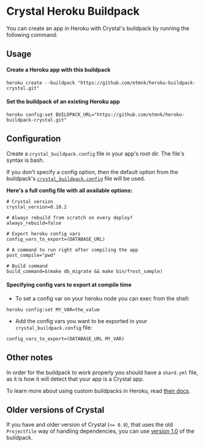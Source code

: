 # Crystal Heroku Buildpack

You can create an app in Heroku with Crystal's buildpack by running the
following command:

## Usage

#### Create a Heroku app with this buildpack

```
heroku create --buildpack "https://github.com/etmnk/heroku-buildpack-crystal.git"
```

#### Set the buildpack of an existing Heroku app

```
heroku config:set BUILDPACK_URL="https://github.com/etmnk/heroku-buildpack-crystal.git"
```

## Configuration

Create a `crystal_buildpack.config` file in your app's root dir. The file's syntax is bash.

If you don't specify a config option, then the default option from the buildpack's [`crystal_buildpack.config`](https://github.com/crystal/heroku-buildpack-crystal/blob/master/crystal_buildpack.config) file will be used.


__Here's a full config file with all available options:__

```
# Crystal version
crystal_version=0.10.2

# Always rebuild from scratch on every deploy?
always_rebuild=false

# Export heroku config vars
config_vars_to_export=(DATABASE_URL)

# A command to run right after compiling the app
post_compile="pwd"

# Build command
build_command=$(make db_migrate && make bin/frost_sample)
```

#### Specifying config vars to export at compile time

* To set a config var on your heroku node you can exec from the shell:

```
heroku config:set MY_VAR=the_value
```

* Add the config vars you want to be exported in your `crystal_buildpack.config` file:

```
config_vars_to_export=(DATABASE_URL MY_VAR)
```

## Other notes

In order for the buildpack to work properly you should have a `shard.yml`
file, as it is how it will detect that your app is a Crystal app.

To learn more about using custom buildpacks in Heroku, read [their docs](https://devcenter.heroku.com/articles/third-party-buildpacks#using-a-custom-buildpack).

## Older versions of Crystal

If you have and older version of Crystal (`<= 0.9`), that uses the old
`Projectfile` way of handling dependencies, you can use
[version 1.0](https://github.com/zamith/heroku-buildpack-crystal/tree/v1.0.0) of
the buildpack.
